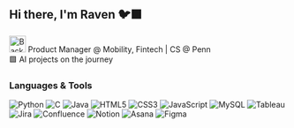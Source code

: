 ## Hi there, I'm Raven 🐦‍⬛

<img src="https://cdn3.emoji.gg/emojis/5674_backwardsparrot.gif" alt="Backwards Parrot" width="30" height="30"> Product Manager @ Mobility, Fintech | CS @ Penn<br>
🟩 AI projects on the journey 



### Languages & Tools 

![Python](https://img.shields.io/badge/-Python-3776AB?logo=python&logoColor=white&style=flat)
![C](https://img.shields.io/badge/-C-A8B9CC?logo=c&logoColor=white&style=flat)
![Java](https://img.shields.io/badge/-Java-007396?logo=java&logoColor=white&style=flat)
![HTML5](https://img.shields.io/badge/-HTML5-E34F26?logo=html5&logoColor=white&style=flat)
![CSS3](https://img.shields.io/badge/-CSS3-1572B6?logo=css3&logoColor=white&style=flat)
![JavaScript](https://img.shields.io/badge/-JavaScript-F7DF1E?logo=javascript&logoColor=black&style=flat)
![MySQL](https://img.shields.io/badge/-MySQL-4479A1?logo=mysql&logoColor=white&style=flat)
![Tableau](https://img.shields.io/badge/-Tableau-E97627?logo=tableau&logoColor=white&style=flat)
![Jira](https://img.shields.io/badge/-Jira-0052CC?logo=jira&logoColor=white&style=flat)
![Confluence](https://img.shields.io/badge/-Confluence-172B4D?logo=confluence&logoColor=white&style=flat)
![Notion](https://img.shields.io/badge/-Notion-000000?logo=notion&logoColor=white&style=flat)
![Asana](https://img.shields.io/badge/-Asana-F06A6A?logo=asana&logoColor=white&style=flat)
![Figma](https://img.shields.io/badge/-Figma-F24E1E?logo=figma&logoColor=white&style=flat)
